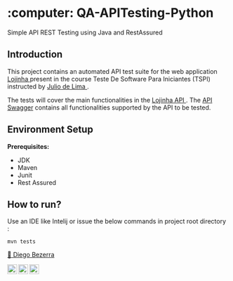 <h1 align="left">:computer: QA-APITesting-Python  </h1>

Simple API REST Testing using Java and RestAssured

## Introduction
This project contains an automated API test suite for the web application <a href="http://165.227.93.41/lojinha-web/"> Lojinha </a> present in the course Teste De Software Para Iniciantes (TSPI) instructed by <a href="https://www.juliodelima.com.br/"> Julio de Lima </a>. 

The tests will cover the main functionalities in the <a href="http://165.227.93.41/lojinha">Lojinha API </a>. The <a href="http://165.227.93.41/lojinha-arquivos/Swagger.pdf"> API Swagger</a> contains all functionalities supported by the API to be tested.

## Environment Setup
**Prerequisites:** 
* JDK
* Maven 
* Junit
* Rest Assured

## How to run?

Use an IDE like Intelij or issue the below commands in project root directory :
```
mvn tests
```

<a target="_blank" href="https://github.com/diegohdb/diegohdb">👤 Diego Bezerra </a>

<a target="_blank" href="https://www.linkedin.com/in/diegohdb/">
  <img align="left" alt="LinkdeIN" width="22px" src="https://cdn.jsdelivr.net/npm/simple-icons@v3/icons/linkedin.svg" />
</a>
<a target="_blank" href="https://www.instagram.com/diegohdb/">
  <img align="left" alt="Instagram" width="22px" src="https://cdn.jsdelivr.net/npm/simple-icons@v3/icons/instagram.svg" />
</a>
<a target="_blank" href="mailto:diegohdb@gmail.com">
  <img align="left" alt="Gmail" width="22px" src="https://cdn.jsdelivr.net/npm/simple-icons@v3/icons/gmail.svg" />
</a>
